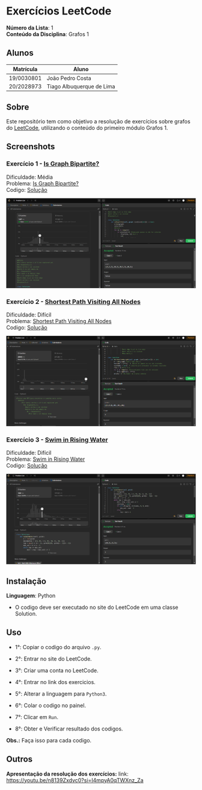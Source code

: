 # Exercícios LeetCode

**Número da Lista**: 1<br>
**Conteúdo da Disciplina**: Grafos 1<br>
 
## Alunos
|Matrícula | Aluno |
| -- | -- |
| 19/0030801  | João Pedro Costa |
| 20/2028973  | Tiago Albuquerque de Lima |

## Sobre 
Este repositório tem como objetivo a resolução de exercícios sobre grafos do [LeetCode](https://leetcode.com/), utilizando o conteúdo do primeiro módulo Grafos 1.

## Screenshots
### Exercício 1 - [Is Graph Bipartite?](https://leetcode.com/problems/is-graph-bipartite)

Dificuldade: Média<br>
Problema: [Is Graph Bipartite?](https://github.com/projeto-de-algoritmos-2024/Grafos1_Leet_code/blob/64d4c95abaf4614db367828cfbea8fb85c1ca8da/Is_Graph_Bipartite/Is_Graph_Bipartite.md)<br>
Codigo: [Solução](https://github.com/projeto-de-algoritmos-2024/Grafos1_Leet_code/blob/bd758c66b5b587e4c5db35341f7ea19baa5d165f/Is_Graph_Bipartite/Is_GraphBipartite.py)<br>

![](https://github.com/projeto-de-algoritmos-2024/Grafos1_Leet_code/blob/abd62d3dc67481af3569a15132d0b0c86a9d0b8c/Assets/Media_1.png)<br>

### Exercício 2 - [Shortest Path Visiting All Nodes](https://leetcode.com/problems/shortest-path-visiting-all-nodes)

Dificuldade: Difícil<br>
Problema: [Shortest Path Visiting All Nodes](https://github.com/projeto-de-algoritmos-2024/Grafos1_Leet_code/blob/f3e19332d95e98cc8c1240acdc223761b2f81d66/Shortest_Path_Visiting_All_Nodes/Shortest_Path_Visiting_All_Nodes.md)<br>
Codigo: [Solução](https://github.com/projeto-de-algoritmos-2024/Grafos1_Leet_code/blob/6a058599447c62dabaf3df7487aa86881b65f488/Shortest_Path_Visiting_All_Nodes/Shortest_Path_Visiting_All_Nodes.py)<br>

![](https://github.com/projeto-de-algoritmos-2024/Grafos1_Leet_code/blob/3664a0110fab71e6fca580e2ecf9609724d1560f/Assets/Media_2.png)<br>

### Exercício 3 - [Swim in Rising Water](https://leetcode.com/problems/swim-in-rising-water)

Dificuldade: Difícil<br>
Problema: [Swim in Rising Water](https://github.com/projeto-de-algoritmos-2024/Grafos1_Leet_code/blob/ffbb8f1de75ef2ad16797861b76464c1c5249435/swim-in-rising-water/Swim_in_rising_water.md)<br>
Codigo: [Solução](https://github.com/projeto-de-algoritmos-2024/Grafos1_Leet_code/blob/2d1cbf5d662e32e0163ba36d8482921b5e5bdf5a/swim-in-rising-water/swim-in-rising-water.py)<br>

![](https://github.com/projeto-de-algoritmos-2024/Grafos1_Leet_code/blob/6a670c97d8a16dbde8c92aad1abb293cffb54ed0/Assets/Media_3.png)<br>

## Instalação 
**Linguagem**: Python<br>
- O codigo deve ser executado no site do LeetCode em uma classe Solution.

## Uso 
- 1°: Copiar o codigo do arquivo ```.py```.
 
- 2°: Entrar no site do LeetCode.
 
- 3°: Criar uma conta no LeetCode.
 
- 4°: Entrar no link dos exercicios.
 
- 5°: Alterar a linguagem para ```Python3```.
 
- 6°: Colar o codigo no painel.
 
- 7°: Clicar em ```Run```.
 
- 8°: Obter e Verificar resultado dos codigos.

**Obs.:** Faça isso para cada codigo.

## Outros 
**Apresentação da resolução dos exercícios:**
link: https://youtu.be/n8139Zxdvc0?si=I4mpyA0qTWXnz_Za



